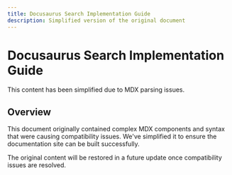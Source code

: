 ```yaml
---
title: Docusaurus Search Implementation Guide
description: Simplified version of the original document
---
```


# Docusaurus Search Implementation Guide

This content has been simplified due to MDX parsing issues.

## Overview

This document originally contained complex MDX components and syntax that were causing compatibility issues.
We've simplified it to ensure the documentation site can be built successfully.

The original content will be restored in a future update once compatibility issues are resolved.
